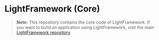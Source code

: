 LightFramework (Core)
=====================

> **Note:** This repository contains the core code of LightFramework. If you want to build an application using LightFramework, visit the main [LightFramework repository](https://github.com/arall/LightFramework).